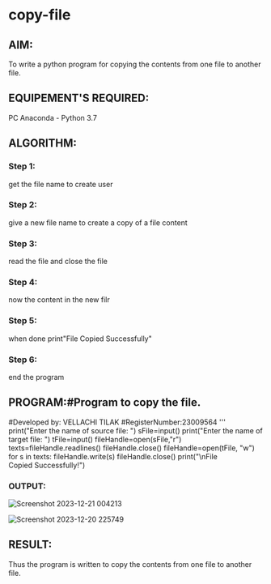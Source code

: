 # copy-file
## AIM:
To write a python program for copying the contents from one file to another file.
## EQUIPEMENT'S REQUIRED: 
PC
Anaconda - Python 3.7
## ALGORITHM: 
### Step 1:
get the file name to create user

### Step 2:
give a new file name to create a copy of a file content

### Step 3:
read the file and close the file

### Step 4:
now the content in the new filr

### Step 5:
when done print"File Copied Successfully"

### Step 6:
end the program
  

## PROGRAM:#Program to copy the file.
#Developed by: VELLACHI TILAK
#RegisterNumber:23009564
'''
print("Enter the name of source file: ")
sFile=input()
print("Enter the name of target file: ")
tFile=input()
fileHandle=open(sFile,"r")
texts=fileHandle.readlines()
fileHandle.close()
fileHandle=open(tFile, "w")
for s in texts:
    fileHandle.write(s)
fileHandle.close()
print("\nFile Copied Successfully!")
### OUTPUT:
![Screenshot 2023-12-21 004213](https://github.com/Thilak45/copy-file/assets/138849161/48fab12b-a4c4-4a6f-8d57-8ace35962072)

![Screenshot 2023-12-20 225749](https://github.com/Thilak45/copy-file/assets/138849161/babb4444-faab-48d1-9746-ab15923e2e28)




## RESULT:
Thus the program is written to copy the contents from one file to another file.
